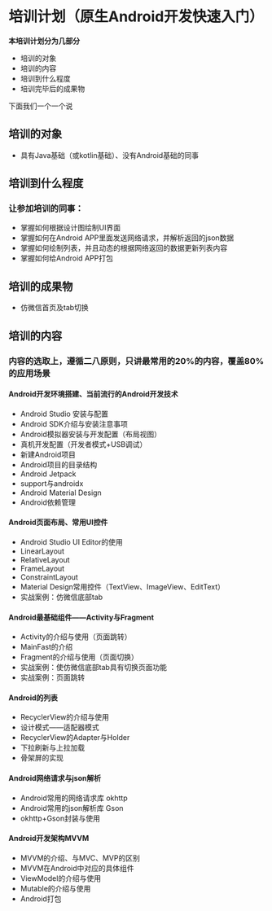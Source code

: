 # 培训计划（原生Android开发快速入门）

**本培训计划分为几部分**

- 培训的对象
- 培训的内容
- 培训到什么程度
- 培训完毕后的成果物

下面我们一个一个说

## 培训的对象

- 具有Java基础（或kotlin基础）、没有Android基础的同事

## 培训到什么程度
### 让参加培训的同事：
- 掌握如何根据设计图绘制UI界面
- 掌握如何在Android APP里面发送网络请求，并解析返回的json数据
- 掌握如何绘制列表，并且动态的根据网络返回的数据更新列表内容
- 掌握如何给Android APP打包

## 培训的成果物
- 仿微信首页及tab切换

## 培训的内容
### 内容的选取上，遵循二八原则，只讲最常用的20%的内容，覆盖80%的应用场景
#### Android开发环境搭建、当前流行的Android开发技术
- Android Studio 安装与配置
- Android SDK介绍与安装注意事项
- Android模拟器安装与开发配置（布局视图）
- 真机开发配置（开发者模式+USB调试）
- 新建Android项目
- Android项目的目录结构
- Android Jetpack
- support与androidx
- Android Material Design
- Android依赖管理
#### Android页面布局、常用UI控件
- Android Studio UI Editor的使用
- LinearLayout
- RelativeLayout
- FrameLayout
- ConstraintLayout
- Material Design常用控件（TextView、ImageView、EditText）
- 实战案例：仿微信底部tab
#### Android最基础组件——Activity与Fragment
- Activity的介绍与使用（页面跳转）
- MainFast的介绍
- Fragment的介绍与使用（页面切换）
- 实战案例：使仿微信底部tab具有切换页面功能
- 实战案例：页面跳转
#### Android的列表
- RecyclerView的介绍与使用
- 设计模式——适配器模式
- RecyclerView的Adapter与Holder
- 下拉刷新与上拉加载
- 骨架屏的实现
#### Android网络请求与json解析
- Android常用的网络请求库 okhttp
- Android常用的json解析库 Gson
- okhttp+Gson封装与使用
#### Android开发架构MVVM
- MVVM的介绍、与MVC、MVP的区别
- MVVM在Android中对应的具体组件
- ViewModel的介绍与使用
- Mutable的介绍与使用
- Android打包
